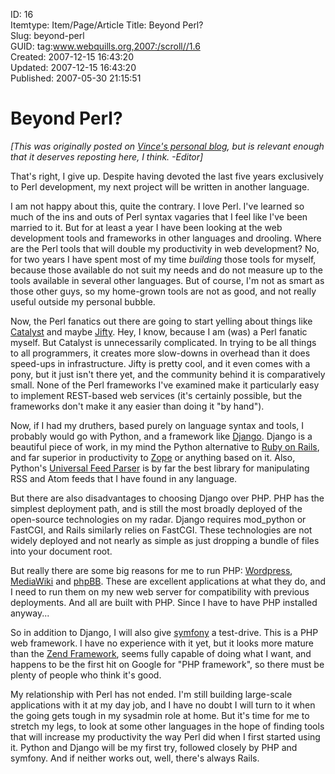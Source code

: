ID: 16  
Itemtype: Item/Page/Article
Title: Beyond Perl?  
Slug: beyond-perl  
GUID: tag:www.webquills.org,2007:/scroll//1.6  
Created: 2007-12-15 16:43:20  
Updated: 2007-12-15 16:43:20  
Published: 2007-05-30 21:15:51


# Beyond Perl?
<em>[This was originally posted on <a href="http://whatvincedid.blogspot.com">Vince's personal blog</a>, but is relevant enough that it deserves reposting here, I think. -Editor]</em>

That's right, I give up. Despite having devoted the last five years exclusively to Perl development, my next project will be written in another language.

I am not happy about this, quite the contrary. I love Perl. I've learned so much of the ins and outs of Perl syntax vagaries that I feel like I've been married to it. But for at least a year I have been looking at the web development tools and frameworks in other languages and drooling. Where are the Perl tools that will double my productivity in web development? No, for two years I have spent most of my time <em>building</em> those tools for myself, because those available do not suit my needs and do not measure up to the tools available in several other languages. But of course, I'm not as smart as those other guys, so my home-grown tools are not as good, and not really useful outside my personal bubble.

Now, the Perl fanatics out there are going to start yelling about things like <a href="http://www.catalystframework.org/">Catalyst</a> and maybe <a href="http://jifty.org/view/HomePage">Jifty</a>. Hey, I know, because I am (was) a Perl fanatic myself. But Catalyst is unnecessarily complicated. In trying to be all things to all programmers, it creates more slow-downs in overhead than it does speed-ups in infrastructure. Jifty is pretty cool, and it even comes with a pony, but it just isn't there yet, and the community behind it is comparatively small. None of the Perl frameworks I've examined make it particularly easy to implement REST-based web services (it's certainly possible, but the frameworks don't make it any easier than doing it "by hand").

Now, if I had my druthers, based purely on language syntax and tools, I probably would go with Python, and a framework like <a href="http://www.djangoproject.com/">Django</a>. Django is a beautiful piece of work, in my mind the Python alternative to <a href="http://www.rubyonrails.org/">Ruby on Rails</a>, and far superior in productivity to <a href="http://zope.org/">Zope</a> or anything based on it. Also, Python's <a href="http://www.feedparser.org/">Universal Feed Parser</a> is by far the best library for manipulating RSS and Atom feeds that I have found in any language.

But there are also disadvantages to choosing Django over PHP. PHP has the simplest deployment path, and is still the most broadly deployed of the open-source technologies on my radar. Django requires mod_python or FastCGI, and Rails similarly relies on FastCGI. These technologies are not widely deployed and not nearly as simple as just dropping a bundle of files into your document root.

But really there are some big reasons for me to run PHP: <a href="http://www.wordpress.org" title="Wordpress">Wordpress</a>, <a href="http://www.mediawiki.org/wiki/MediaWiki">MediaWiki</a> and <a href="http://www.phpbb.com/">phpBB</a>. These are excellent applications at what they do, and I need to run them on my new web server for compatibility with previous deployments. And all are built with PHP. Since I have to have PHP installed anyway...

So in addition to Django, I will also give <a href="http://www.symfony-project.com/">symfony</a> a test-drive. This is a PHP web framework. I have no experience with it yet, but it looks more mature than the <a href="http://framework.zend.com">Zend Framework</a>, seems fully capable of doing what I want, and happens to be the first hit on Google for "PHP framework", so there must be plenty of people who think it's good.

My relationship with Perl has not ended. I'm still building large-scale applications with it at my day job, and I have no doubt I will turn to it when the going gets tough in my sysadmin role at home. But it's time for me to stretch my legs, to look at some other languages in the hope of finding tools that will increase my productivity the way Perl did when I first started using it. Python and Django will be my first try, followed closely by PHP and symfony. And if neither works out, well, there's always Rails.



